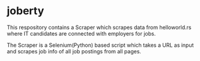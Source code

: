 # joberty
This respository contains a Scraper which scrapes data from helloworld.rs where IT candidates are connected with employers for jobs.

The Scraper is a Selenium(Python) based script which takes a URL as input and scrapes job info of all job postings from all pages.
